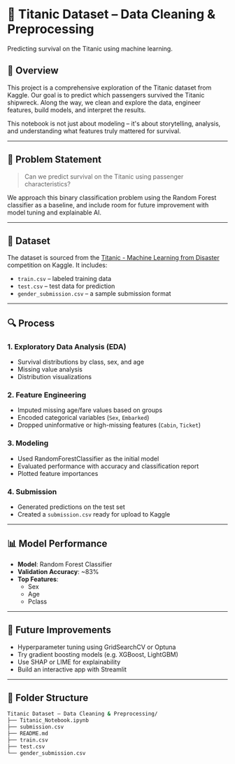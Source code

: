 # 🚢 Titanic Dataset – Data Cleaning & Preprocessing

Predicting survival on the Titanic using machine learning.

## 📌 Overview

This project is a comprehensive exploration of the Titanic dataset from Kaggle. Our goal is to predict which passengers survived the Titanic shipwreck. Along the way, we clean and explore the data, engineer features, build models, and interpret the results.

This notebook is not just about modeling – it's about storytelling, analysis, and understanding what features truly mattered for survival.

---

## 🧠 Problem Statement

> Can we predict survival on the Titanic using passenger characteristics?

We approach this binary classification problem using the Random Forest classifier as a baseline, and include room for future improvement with model tuning and explainable AI.

---

## 📁 Dataset

The dataset is sourced from the [Titanic - Machine Learning from Disaster](https://www.kaggle.com/c/titanic) competition on Kaggle. It includes:

- `train.csv` – labeled training data
- `test.csv` – test data for prediction
- `gender_submission.csv` – a sample submission format

---

## 🔍 Process

### 1. Exploratory Data Analysis (EDA)

- Survival distributions by class, sex, and age
- Missing value analysis
- Distribution visualizations

### 2. Feature Engineering

- Imputed missing age/fare values based on groups
- Encoded categorical variables (`Sex`, `Embarked`)
- Dropped uninformative or high-missing features (`Cabin`, `Ticket`)

### 3. Modeling

- Used RandomForestClassifier as the initial model
- Evaluated performance with accuracy and classification report
- Plotted feature importances

### 4. Submission

- Generated predictions on the test set
- Created a `submission.csv` ready for upload to Kaggle

---

## 📊 Model Performance

- **Model**: Random Forest Classifier
- **Validation Accuracy**: ~83%
- **Top Features**:
  - Sex
  - Age
  - Pclass

---

## 📌 Future Improvements

- Hyperparameter tuning using GridSearchCV or Optuna
- Try gradient boosting models (e.g. XGBoost, LightGBM)
- Use SHAP or LIME for explainability
- Build an interactive app with Streamlit

---

## 📂 Folder Structure

```bash
Titanic Dataset – Data Cleaning & Preprocessing/
├── Titanic_Notebook.ipynb
├── submission.csv
├── README.md
├── train.csv
├── test.csv
└── gender_submission.csv
